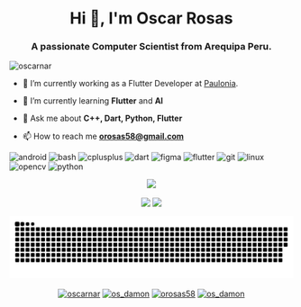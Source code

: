 <h1 align="center">Hi 👋, I'm Oscar Rosas</h1>
<h3 align="center">A passionate Computer Scientist from Arequipa Peru.</h3>

<p align="left"> <img src="https://komarev.com/ghpvc/?username=oscarnar" alt="oscarnar" /> </p>

- 🔭 I’m currently working as a Flutter Developer at [Paulonia](https://paulonia.dev).

- 🌱 I’m currently learning **Flutter** and **AI**

- 💬 Ask me about **C++, Dart, Python, Flutter**

- 📫 How to reach me **[orosas58@gmail.com](mailto:orosas58@gmail.com)**

<p align="left"><img src="https://cdn.jsdelivr.net/gh/devicons/devicon/icons/android/android-original-wordmark.svg" alt="android" width="40" height="40"/> <img src="https://www.vectorlogo.zone/logos/gnu_bash/gnu_bash-icon.svg" alt="bash" width="40" height="40"/> <img src="https://cdn.jsdelivr.net/gh/devicons/devicon/icons/cplusplus/cplusplus-original.svg" alt="cplusplus" width="40" height="40"/> <img src="https://www.vectorlogo.zone/logos/dartlang/dartlang-icon.svg" alt="dart" width="40" height="40"/> <img src="https://www.vectorlogo.zone/logos/figma/figma-icon.svg" alt="figma" width="40" height="40"/> <img src="https://www.vectorlogo.zone/logos/flutterio/flutterio-icon.svg" alt="flutter" width="40" height="40"/> <img src="https://www.vectorlogo.zone/logos/git-scm/git-scm-icon.svg" alt="git" width="40" height="40"/> <img src="https://cdn.jsdelivr.net/gh/devicons/devicon/icons/linux/linux-original.svg" alt="linux" width="40" height="40"/> <img src="https://www.vectorlogo.zone/logos/opencv/opencv-icon.svg" alt="opencv" width="40" height="40"/> <img src="https://cdn.jsdelivr.net/gh/devicons/devicon/icons/python/python-original.svg" alt="python" width="40" height="40"/></p><p><img align="left" 


<!-- [![oscarnars github stats](https://github-readme-stats.vercel.app/api?&username=oscarnar&count_private=true&theme=noctis_minimus&hide_border=true&show_icons=true)](https://github.com/oscarnar)
[![GitHub Streak](https://github-readme-streak-stats.herokuapp.com/?user=oscarnar&theme=noctis-minimus&hide_border=true)](https://github.com/oscarnar)
[![Top Langs](https://github-readme-stats.vercel.app/api/top-langs/?username=oscarnar&layout=compact&hide_border=true&theme=noctis_minimus&show_icons=true)](https://github.com/oscarnar) -->

<p align="center">
        <img height="137px" src="https://github-readme-streak-stats.herokuapp.com/?user=oscarnar&hide_border=true&theme=nightowl" />
    </p>
    <p align="center">
        <img height="137px" src="https://github-readme-stats.vercel.app/api?username=oscarnar&hide_title=true&hide_border=true&show_icons=true&include_all_commits=true&count_private=true&line_height=21&theme=nightowl" /> <img height="137px" src="https://github-readme-stats.vercel.app/api/top-langs/?username=oscarnar&hide=html&hide_title=true&hide_border=true&layout=compact&langs_count=8&theme=nightowl" />
</p>

<!-- [![oscarnars github stats](https://github-readme-stats.vercel.app/api?&username=oscarnar&count_private=true&hide_border=true&bg_color=30,e96443,904e95&title_color=fff&text_color=fff)](https://github.com/oscarnar)
[![Top Langs](https://github-readme-stats.vercel.app/api/top-langs/?username=oscarnar&layout=compact&hide_border=true&bg_color=30,e96443,904e95&title_color=fff&text_color=fff)](https://github.com/oscarnar) -->

<!-- ![𝚐𝚒𝚝𝚑𝚞𝚋 𝚐𝚛𝚊𝚙𝚑](https://activity-graph.herokuapp.com/graph?username=oscarnar&theme=react-dark&hide_border=true&area=true) -->

<picture>
  <source
    media="(prefers-color-scheme: dark)"
    srcset="https://raw.githubusercontent.com/oscarnar/oscarnar/output/github-contribution-grid-snake-dark.svg"
  />
  <source
    media="(prefers-color-scheme: light)"
    srcset="https://raw.githubusercontent.com/oscarnar/oscarnar/output/github-contribution-grid-snake.svg"
  />
  <img
    alt="github contribution grid snake animation"
    src="https://raw.githubusercontent.com/oscarnar/oscarnar/output/github-contribution-grid-snake.svg"
  />
</picture>

<p align="center">
<a href="https://codepen.io/oscarnar" target="blank"><img align="center" src="https://cdn.jsdelivr.net/npm/simple-icons@3.0.1/icons/codepen.svg" alt="oscarnar" height="30" width="30" /></a>
<a href="https://twitter.com/os_damon" target="blank"><img align="center" src="https://cdn.jsdelivr.net/npm/simple-icons@3.0.1/icons/twitter.svg" alt="os_damon" height="30" width="30" /></a>
<a href="https://fb.com/orosas58" target="blank"><img align="center" src="https://cdn.jsdelivr.net/npm/simple-icons@3.0.1/icons/facebook.svg" alt="orosas58" height="30" width="30" /></a>
<a href="https://instagram.com/os_damon" target="blank"><img align="center" src="https://cdn.jsdelivr.net/npm/simple-icons@3.0.1/icons/instagram.svg" alt="os_damon" height="30" width="30" /></a>
</p>
